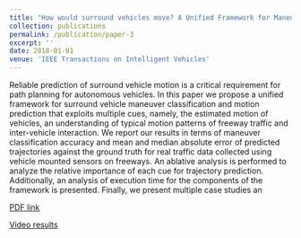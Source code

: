 ```yaml
---
title: "How would surround vehicles move? A Unified Framework for Maneuver Classification and Motion Prediction"
collection: publications
permalink: /publication/paper-3
excerpt: ''
date: 2018-01-01
venue: 'IEEE Transactions on Intelligent Vehicles'
---
```

Reliable prediction of surround vehicle motion is a
critical requirement for path planning for autonomous vehicles.
In this paper we propose a unified framework for surround
vehicle maneuver classification and motion prediction that exploits
multiple cues, namely, the estimated motion of vehicles,
an understanding of typical motion patterns of freeway traffic
and inter-vehicle interaction. We report our results in terms of
maneuver classification accuracy and mean and median absolute
error of predicted trajectories against the ground truth for
real traffic data collected using vehicle mounted sensors on
freeways. An ablative analysis is performed to analyze the relative
importance of each cue for trajectory prediction. Additionally, an
analysis of execution time for the components of the framework
is presented. Finally, we present multiple case studies an

[PDF link](http://cvrr.ucsd.edu/publications/2018/t-IV-DeoRangeshTrivedi-UnifiedVechicleMotionPrediction.pdf)

[Video results](https://www.youtube.com/watch?v=5KTMMy1Sz-M&t=0s&index=1&list=PLUebh5NWCQUYwB0xxFUwJNdpHIF1G_Kxo)
